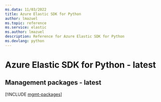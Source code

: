 ```yaml
---
ms.data: 11/03/2022
title: Azure Elastic SDK for Python
author: lmazuel
ms.topic: reference
ms.service: elastic
ms.author: lmazuel
description: Reference for Azure Elastic SDK for Python
ms.devlang: python
---
```

# Azure Elastic SDK for Python - latest

## Management packages - latest
[!INCLUDE [mgmt-packages](elastic-mgmt-index.md)]